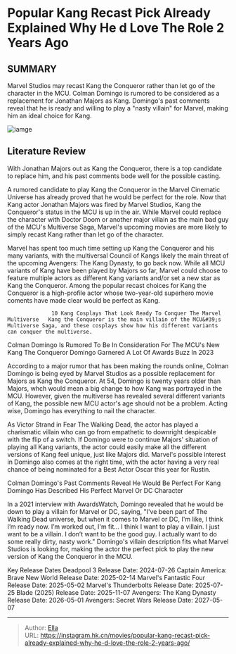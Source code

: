 # Popular Kang Recast Pick Already Explained Why He d Love The Role 2 Years Ago


## SUMMARY 



  Marvel Studios may recast Kang the Conqueror rather than let go of the character in the MCU.   Colman Domingo is rumored to be considered as a replacement for Jonathan Majors as Kang.   Domingo&#39;s past comments reveal that he is ready and willing to play a &#34;nasty villain&#34; for Marvel, making him an ideal choice for Kang.  

![iamge](https://static1.srcdn.com/wordpress/wp-content/uploads/wm/2024/01/jonathan-majors-kang-the-conqueror-furious-with-a-blue-tint-and-kang-looking-sad-in-ant-man-and-the-wasp-quantumania.jpg)

## Literature Review

With Jonathan Majors out as Kang the Conqueror, there is a top candidate to replace him, and his past comments bode well for the possible casting.




A rumored candidate to play Kang the Conqueror in the Marvel Cinematic Universe has already proved that he would be perfect for the role. Now that Kang actor Jonathan Majors was fired by Marvel Studios, Kang the Conqueror&#39;s status in the MCU is up in the air. While Marvel could replace the character with Doctor Doom or another major villain as the main bad guy of the MCU&#39;s Multiverse Saga, Marvel&#39;s upcoming movies are more likely to simply recast Kang rather than let go of the character.




Marvel has spent too much time setting up Kang the Conqueror and his many variants, with the multiversal Council of Kangs likely the main threat of the upcoming Avengers: The Kang Dynasty, to go back now. While all MCU variants of Kang have been played by Majors so far, Marvel could choose to feature multiple actors as different Kang variants and/or set a new star as Kang the Conqueror. Among the popular recast choices for Kang the Conqueror is a high-profile actor whose two-year-old superhero movie coments have made clear would be perfect as Kang.

                  10 Kang Cosplays That Look Ready To Conquer The Marvel Multiverse   Kang the Conqueror is the main villain of the MCU&#39;s Multiverse Saga, and these cosplays show how his different variants can conquer the multiverse.   


 Colman Domingo Is Rumored To Be In Consideration For The MCU&#39;s New Kang The Conqueror 
Domingo Garnered A Lot Of Awards Buzz In 2023
          




According to a major rumor that has been making the rounds online, Colman Domingo is being eyed by Marvel Studios as a possible replacement for Majors as Kang the Conqueror. At 54, Domingo is twenty years older than Majors, whch would mean a big change to how Kang was portrayed in the MCU. However, given the multiverse has revealed several different variants of Kang, the possible new MCU actor&#39;s age should not be a problem. Acting wise, Domingo has everything to nail the character.

As Victor Strand in Fear The Walking Dead, the actor has played a charismatic villain who can go from empathetic to downright despicable with the flip of a switch. If Domingo were to continue Majors&#39; situation of playing all Kang variants, the actor could easily make all the different versions of Kang feel unique, just like Majors did. Marvel&#39;s possible interest in Domingo also comes at the right time, with the actor having a very real chance of being nominated for a Best Actor Oscar this year for Rustin.






 Colman Domingo&#39;s Past Comments Reveal He Would Be Perfect For Kang 
Domingo Has Described His Perfect Marvel Or DC Character
          

In a 2021 interview with AwardsWatch, Domingo revealed that he would be down to play a villain for Marvel or DC, saying, &#34;I&#39;ve been part of The Walking Dead universe, but when it comes to Marvel or DC, I&#39;m like, I think I’m ready now. I’m worked out, I&#39;m fit... I think I want to play a villain. I just want to be a villain. I don’t want to be the good guy. I actually want to do some really dirty, nasty work.&#34; Domingo&#39;s villain description fits what Marvel Studios is looking for, making the actor the perfect pick to play the new version of Kang the Conqueror in the MCU.

  Key Release Dates              Deadpool 3 Release Date: 2024-07-26                    Captain America: Brave New World Release Date: 2025-02-14                   Marvel&#39;s Fantastic Four Release Date: 2025-05-02                   Marvel&#39;s Thunderbolts Release Date: 2025-07-25                   Blade (2025) Release Date: 2025-11-07                   Avengers: The Kang Dynasty  Release Date: 2026-05-01                    Avengers: Secret Wars Release Date: 2027-05-07      

---

> Author: [Ella](https://instagram.hk.cn/)  
> URL: https://instagram.hk.cn/movies/popular-kang-recast-pick-already-explained-why-he-d-love-the-role-2-years-ago/  

